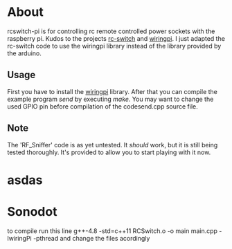 # About

rcswitch-pi is for controlling rc remote controlled power sockets 
with the raspberry pi. Kudos to the projects [rc-switch](http://code.google.com/p/rc-switch)
and [wiringpi](https://projects.drogon.net/raspberry-pi/wiringpi).
I just adapted the rc-switch code to use the wiringpi library instead of
the library provided by the arduino.


## Usage

First you have to install the [wiringpi](https://projects.drogon.net/raspberry-pi/wiringpi/download-and-install/) library.
After that you can compile the example program *send* by executing *make*. 
You may want to change the used GPIO pin before compilation of the codesend.cpp source file.

## Note
The 'RF\_Sniffer' code is as yet untested.  It _should_ work, but it is still being tested thoroughly.  It's provided to allow you to start playing with it now.
# asdas
# Sonodot
to compile run this line g++-4.8 -std=c++11 RCSwitch.o -o main main.cpp -lwiringPi -pthread and change the files acordingly

